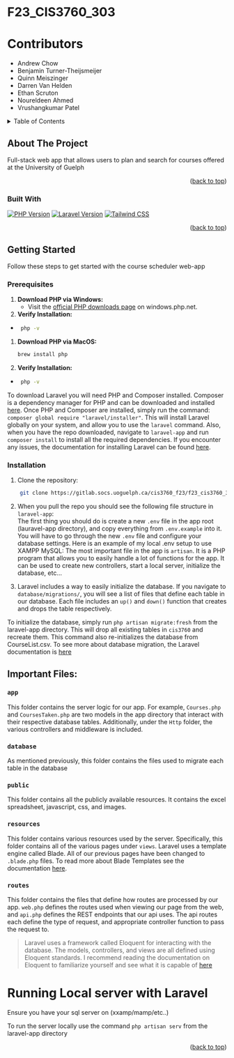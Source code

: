 # F23_CIS3760_303

<a name="readme-top"></a>

# Contributors

- Andrew Chow
- Benjamin Turner-Theijsmeijer
- Quinn Meiszinger
- Darren Van Helden
- Ethan Scruton
- Noureldeen Ahmed
- Vrushangkumar Patel

<!-- TABLE OF CONTENTS -->
<details>
  <summary>Table of Contents</summary>
  <ol>
    <li>
      <a href="#about-the-project">About The Project</a>
      <ul>
        <li><a href="#built-with">Built With</a></li>
      </ul>
    </li>
    <li>
      <a href="#getting-started">Getting Started</a>
      <ul>
        <li><a href="#prerequisites">Prerequisites</a></li>
        <li><a href="#installation">Installation</a></li>
      </ul>
    </li>
    <li><a href="#usage">Usage</a></li>
    <li><a href="#roadmap">Roadmap</a></li>
    <li><a href="#contributing">Contributing</a></li>
    <li><a href="#license">License</a></li>
    <li><a href="#contact">Contact</a></li>
    <li><a href="#acknowledgments">Acknowledgments</a></li>
  </ol>
</details>



<!-- ABOUT THE PROJECT -->
## About The Project

Full-stack web app that allows users to plan and search for courses offered at the University of Guelph

<p align="right">(<a href="#readme-top">back to top</a>)</p>



### Built With

[![PHP Version](https://img.shields.io/badge/PHP-8.2%2B-blue?logo=php)](https://www.php.net/)
[![Laravel Version](https://img.shields.io/badge/Laravel-10.31x-orange?logo=laravel)](https://laravel.com/)
[![Tailwind CSS](https://img.shields.io/badge/Tailwind%20CSS-38B2AC?logo=tailwind-css&logoColor=white)](https://tailwindcss.com/)

<p align="right">(<a href="#readme-top">back to top</a>)</p>

<!-- GETTING STARTED -->
## Getting Started

Follow these steps to get started with the course scheduler web-app

### Prerequisites

1. **Download PHP via Windows:**
   - Visit the [official PHP downloads page](https://windows.php.net/download) on windows.php.net.
2. **Verify Installation:**
*   ```bash
     php -v
     ```

1. **Download PHP via MacOS:**
      ```bash
     brew install php
     ```
2. **Verify Installation:**
*   ```bash
     php -v
     ```
To download Laravel you will need PHP and Composer installed. Composer is a dependency manager for PHP and can be downloaded and installed [here](https://getcomposer.org/). Once PHP and Composer are installed, simply run the command: `composer global require "laravel/installer"`. This will install Laravel globally on your system, and allow you to use the `laravel` command. Also, when you have the repo downloaded, navigate to `laravel-app` and run `composer install` to install all the required dependencies. If you encounter any issues, the documentation for installing Laravel can be found [here](https://laravel.com/docs/10.x#meet-laravel).

### Installation


1. Clone the repository: 
```sh
    git clone https://gitlab.socs.uoguelph.ca/cis3760_f23/f23_cis3760_303.git
```

2. When you pull the repo you should see the following file structure in `laravel-app`:  
The first thing you should do is create a new `.env` file in the app root (lauravel-app directory), and copy everything from `.env.example` into it. You will have to go through the new `.env` file and configure your database settings. Here is an example of my local .env setup to use XAMPP MySQL: The most important file in the app is `artisan`. It is a PHP program that allows you to easily handle a lot of functions for the app. It can be used to create new controllers, start a local server, initialize the database, etc...

3. Laravel includes a way to easily initialize the database. If you navigate to `database/migrations/`, you will see a list of files that define each table in our database. Each file includes an `up()` and `down()` function that creates and drops the table respectively. 

To initialize the database, simply run `php artisan migrate:fresh` from the laravel-app directory. This will drop all existing tables in `cis3760` and recreate them. This command also re-initializes the database from CourseList.csv. To see more about database migration, the Laravel documentation is [here](https://laravel.com/docs/10.x/migrations)

## Important Files:

### `app`
This folder contains the server logic for our app. For example, `Courses.php` and `CoursesTaken.php` are two models in the app directory that interact with their respective database tables. Additionally, under the `Http` folder, the various controllers and middleware is included.
### `database`
As mentioned previously, this folder contains the files used to migrate each table in the database
### `public`
This folder contains all the publicly available resources. It contains the excel spreadsheet, javascript, css, and images.
### `resources`
This folder contains various resources used by the server. Specifically, this folder contains all of the various pages under `views`. Laravel uses a template engine called Blade. All of our previous pages have been changed to `.blade.php` files. To read more about Blade Templates see the documentation [here](https://laravel.com/docs/10.x/blade#introduction).
### `routes`
This folder contains the files that define how routes are processed by our app. `web.php` defines the routes used when viewing our page from the web, and `api.php` defines the REST endpoints that our api uses. The api routes each define the type of request, and appropriate controller function to pass the request to.
> Laravel uses a framework called Eloquent for interacting with the database. The models, controllers, and views are all defined using Eloquent standards. I recommend reading the documentation on Eloquent to familiarize yourself and see what it is capable of [here](https://laravel.com/docs/10.x/eloquent#generating-model-classes.)

# Running Local server with Laravel
Ensure you have your sql server on (xxamp/mamp/etc..) 

To run the server locally use the command `php artisan serv` from the laravel-app directory

<p align="right">(<a href="#readme-top">back to top</a>)</p>